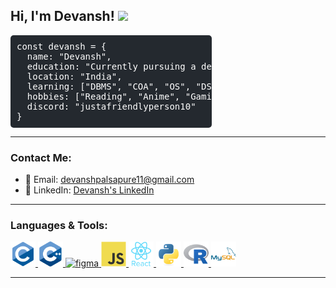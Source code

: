 <h2>Hi, I'm Devansh! <img src="https://media.giphy.com/media/mGcNjsfWAjY5AEZNw6/giphy.gif" width="50"></h2>

<pre style="background-color:rgba(36, 41, 47, 1); color: white; padding: 10px; border-radius: 5px; width: 60%; overflow-x: auto;">
const devansh = {
  name: "Devansh",
  education: "Currently pursuing a degree in Computer Science and Business systems",
  location: "India",
  learning: ["DBMS", "COA", "OS", "DS"],
  hobbies: ["Reading", "Anime", "Gaming", "Tech Exploring"],
  discord: "justafriendlyperson10"
}
</pre>

---

### Contact Me:
- 📧 Email: [devanshpalsapure11@gmail.com](mailto:devanshpalsapure11@gmail.com)
- 🔗 LinkedIn: [Devansh's LinkedIn](www.linkedin.com/in/devansh-palsapure-b44851299)

---

### Languages & Tools:
<p align="left">
  <a href="https://www.cprogramming.com/" target="_blank" rel="noreferrer">
    <img src="https://raw.githubusercontent.com/devicons/devicon/master/icons/c/c-original.svg" alt="c" width="40" height="40"/>
  </a>
  <a href="https://www.w3schools.com/cpp/" target="_blank" rel="noreferrer">
    <img src="https://raw.githubusercontent.com/devicons/devicon/master/icons/cplusplus/cplusplus-original.svg" alt="cplusplus" width="40" height="40"/>
  </a>
  <a href="https://www.figma.com/" target="_blank" rel="noreferrer">
    <img src="https://www.vectorlogo.zone/logos/figma/figma-icon.svg" alt="figma" width="40" height="40"/>
  </a>
  <a href="https://developer.mozilla.org/en-US/docs/Web/JavaScript" target="_blank" rel="noreferrer">
    <img src="https://raw.githubusercontent.com/devicons/devicon/master/icons/javascript/javascript-original.svg" alt="javascript" width="40" height="40"/>
  </a>
  <a href="https://reactjs.org/" target="_blank" rel="noreferrer">
    <img src="https://raw.githubusercontent.com/devicons/devicon/master/icons/react/react-original-wordmark.svg" alt="react" width="40" height="40"/>
  </a>
  <a href="https://www.python.org/" target="_blank" rel="noreferrer">
    <img src="https://raw.githubusercontent.com/devicons/devicon/master/icons/python/python-original.svg" alt="python" width="40" height="40"/>
  </a>
  <a href="https://www.r-project.org/" target="_blank" rel="noreferrer">
    <img src="https://raw.githubusercontent.com/devicons/devicon/master/icons/r/r-original.svg" alt="r" width="40" height="40"/>
  </a>
  <a href="https://www.mysql.com/" target="_blank" rel="noreferrer">
    <img src="https://raw.githubusercontent.com/devicons/devicon/master/icons/mysql/mysql-original-wordmark.svg" alt="mysql" width="40" height="40"/>
  </a>
</p>

---
